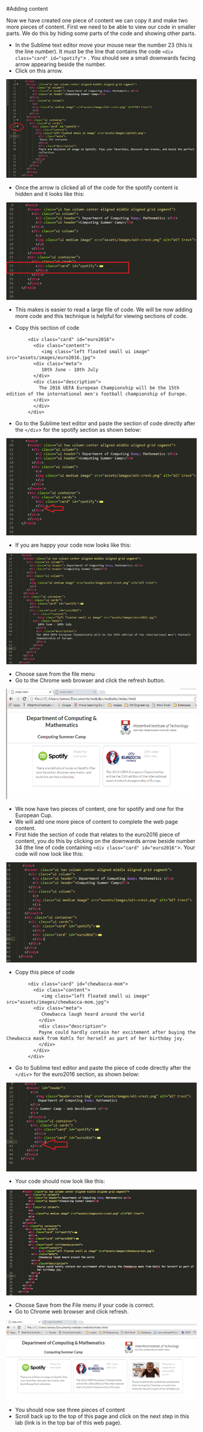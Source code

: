 #Adding content

Now we have created one piece of content we can copy it and make two more pieces of content.
First we need to be able to view our code in smaller parts. We do this by hiding some parts of the code and showing other parts. 

- In the Sublime text editor move your mouse near the number 23 (this is the line number). It must be the line that contains the code `<div class="card" id="spotify"`> . You should see a small downwards facing arrow appearing beside the number. 
- Click on this arrow.

![](./img/18.png)

- Once the arrow is clicked all of the code for the spotify content is hidden and it looks like this:

![](./img/19.png)

- This makes is easier to read a large file of code. We will be now adding more code and this technique is helpful for viewing sections of code.

- Copy this section of code

~~~
        <div class="card" id="euro2016">
          <div class="content">
             <img class="left floated small ui image" src="assets/images/euro2016.jpg">
          <div class="meta">
             10th June - 10th July
          </div>
          <div class="description">
            The 2016 UEFA European Championship will be the 15th edition of the international men's football championship of Europe.
          </div>
          </div>
        </div>

~~~

- Go to the Sublime text editor and paste the section of code directly after the `</div`> for the spotify section as shown below:

![](./img/20.png)

- If you are happy your code now looks like this:

![](./img/21.png)

- Choose save from the file menu
- Go to the Chrome web browser and click the refresh button.

![](./img/22.png)

- We now have two pieces of content, one for spotify and one for the European Cup.
- We will add one more piece of content to complete the web page content.
- First hide the section of code that relates to the euro2016 piece of content, you do this by clicking on the downwards arrow beside number 34 (the line of code containing `<div class="card" id="euro2016"`>. Your code will now look like this:

![](./img/23.png)

- Copy this piece of code

~~~
        <div class="card" id="chewbacca-mom">
          <div class="content">
             <img class="left floated small ui image" src="assets/images/chewbacca-mom.jpg">
          <div class="meta">
             Chewbacca laugh heard around the world
            </div>
            <div class="description">
            Payne could hardly contain her excitement after buying the Chewbacca mask from Kohls for herself as part of her birthday joy.
            </div>
          </div>
        </div>
~~~

- Go to Sublime text editor and paste the piece of code directly after the `</div`> for the euro2016 section, as shown below:

![](./img/24.png)

- Your code should now look like this:

![](./img/25.png)

- Choose Save from the File menu if your code is correct.
- Go to Chrome web browser and click refresh.

![](./img/26.png)

- You should now see three pieces of content
- Scroll back up to the top of this page and click on the next step in this lab (link is in the top bar of this web page).

